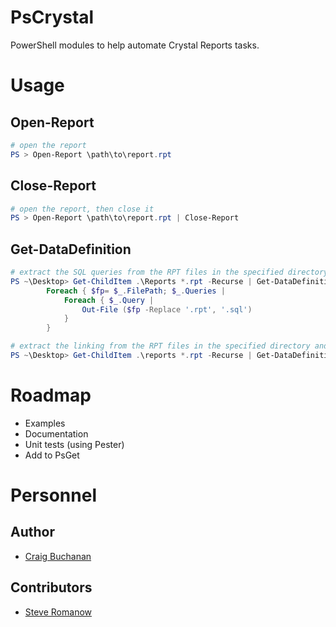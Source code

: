 # PsCrystal

PowerShell modules to help automate Crystal Reports tasks.

# Usage

## Open-Report

```powershell
# open the report
PS > Open-Report \path\to\report.rpt
```

## Close-Report

```powershell
# open the report, then close it
PS > Open-Report \path\to\report.rpt | Close-Report
```

## Get-DataDefinition

```powershell
# extract the SQL queries from the RPT files in the specified directory and save them in a SQL file named like the RPT file
PS ~\Desktop> Get-ChildItem .\Reports *.rpt -Recurse | Get-DataDefinition | 
		Foreach { $fp= $_.FilePath; $_.Queries | 
			Foreach { $_.Query | 
				Out-File ($fp -Replace '.rpt', '.sql')
			}
		}
```

```powershell
# extract the linking from the RPT files in the specified directory and save them in a single CSV file
PS ~\Desktop> Get-ChildItem .\reports *.rpt -Recurse | Get-DataDefinition | Select title, filepath -ExpandProperty links | ConvertTo-Csv -NoTypeInformation | Out-File ~\Desktop\reports.csv
```

# Roadmap

 - Examples
 - Documentation
 - Unit tests (using Pester)
 - Add to PsGet

# Personnel

## Author

 - [Craig Buchanan](https://github.com/craibuc)

## Contributors

 - [Steve Romanow](https://github.com/slestak)
